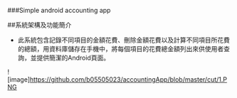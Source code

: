 ###Simple android accounting app


##系統架構及功能簡介

 - 此系統包含記錄不同項目的金額花費、刪除金額花費以及計算不同項目所花費的總額，用資料庫儲存在手機中，將每個項目的花費總金額列出來供使用者查詢，並提供簡潔的Android頁面。
 
 ![image]https://github.com/b05505023/accountingApp/blob/master/cut/1.PNG


